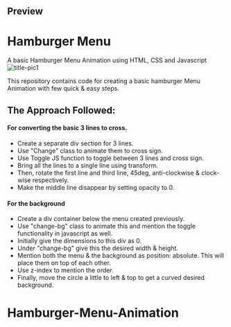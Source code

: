 ## Preview 

# Hamburger Menu
A basic Hamburger Menu Animation using HTML, CSS and Javascript
![title-pic1](https://user-images.githubusercontent.com/39196039/39932952-30eb36c8-555f-11e8-8247-9258ac730722.jpg)

This repository contains code for creating a basic hamburger Menu Animation with few quick & easy steps. 

## The Approach Followed:
#### For converting the basic 3 lines to cross.
- Create a separate div section for 3 lines.
- Use "Change" class to animate them to cross sign.
- Use Toggle JS function to toggle between 3 lines and cross sign.
- Bring all the lines to a single line using transform.
- Then, rotate the first line and third line, 45deg, anti-clockwise & clock-wise respectively.
- Make the middle line disappear by setting opacity to 0.

#### For the background
- Create a div container below the menu created previously.
- Use "change-bg" class to animate this and mention the toggle functionality in javascript as well.
- Initially give the dimensions to this div as 0.
- Under "change-bg" give this the desired width & height.
- Mention both the menu & the background as position: absolute. This will place them on top of each other.
- Use z-index to mention the order.
- Finally, move the circle a little to left & top to get a curved desired background. 

# Hamburger-Menu-Animation
